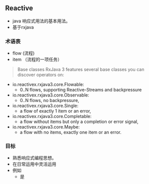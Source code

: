 ## Reactive 

- java 响应式用法的基本用法。
- 基于rxjava

### 术语表

- flow (流程)
- item （流程的一项任务）

> Base classes
RxJava 3 features several base classes you can discover operators on:

- io.reactivex.rxjava3.core.Flowable:
    - 0..N flows, supporting Reactive-Streams and backpressure
- io.reactivex.rxjava3.core.Observable:
    - 0..N flows, no backpressure,
- io.reactivex.rxjava3.core.Single:
    - a flow of exactly 1 item or an error,
- io.reactivex.rxjava3.core.Completable:
    - a flow without items but only a completion or error signal,
- io.reactivex.rxjava3.core.Maybe:
    - a flow with no items, exactly one item or an error.

### 目标
- 熟悉响应式编程思想。
- 在日常运用中灵活运用
- 例如
    - 是












